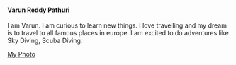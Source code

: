 #### Varun Reddy Pathuri

I am Varun. I am curious to learn new things. I love travelling and my dream is to travel to all famous places in europe. I am excited to do adventures like Sky Diving, Scuba Diving.

[My Photo](https://github.com/varunreddy19/assignment2-pathuri/blob/main/varun.jpg)
